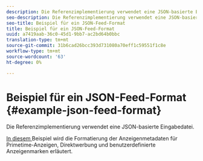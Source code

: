 ```yaml
---
description: Die Referenzimplementierung verwendet eine JSON-basierte Eingabedatei.
seo-description: Die Referenzimplementierung verwendet eine JSON-basierte Eingabedatei.
seo-title: Beispiel für ein JSON-Feed-Format
title: Beispiel für ein JSON-Feed-Format
uuid: a7419aab-36c0-45d1-9bb7-ac2bd64b0bbc
translation-type: tm+mt
source-git-commit: 31b6cad26bcc393d731080a70eff1c59551f1c8e
workflow-type: tm+mt
source-wordcount: '63'
ht-degree: 0%

---
```



# Beispiel für ein JSON-Feed-Format {#example-json-feed-format}

Die Referenzimplementierung verwendet eine JSON-basierte Eingabedatei.

[In diesem ](https://help.adobe.com/en_US/primetime/api/reference_implementation/json-example.json) Beispiel wird die Formatierung der Anzeigenmetadaten für Primetime-Anzeigen, Direktwerbung und benutzerdefinierte Anzeigenmarken erläutert.